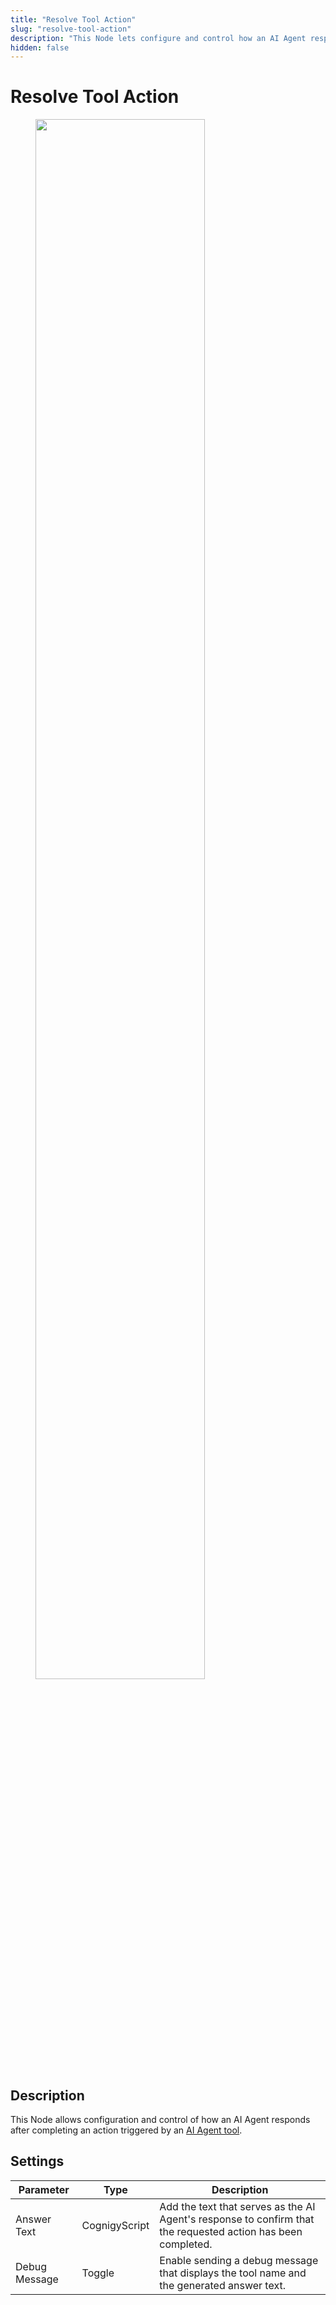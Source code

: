 ```yaml
---
title: "Resolve Tool Action"
slug: "resolve-tool-action"
description: "This Node lets configure and control how an AI Agent responds after completing an action, as well as to enable debugging information."
hidden: false
---
```


# Resolve Tool Action

<figure>
  <img class="image-center" src="../../../../../_assets/ai/build/node-reference/ai/resolve-tool-action.png" width="80%" />
</figure>

## Description

This Node allows configuration and control of how an AI Agent responds after completing an action triggered by an [AI Agent tool](ai-agent.md#ai-agent-tool-settings).

## Settings

| Parameter     | Type          | Description                                                                                                  |
|---------------|---------------|--------------------------------------------------------------------------------------------------------------|
| Answer Text   | CognigyScript | Add the text that serves as the AI Agent's response to confirm that the requested action has been completed. |
| Debug Message | Toggle        | Enable sending a debug message that displays the tool name and the generated answer text.                    |